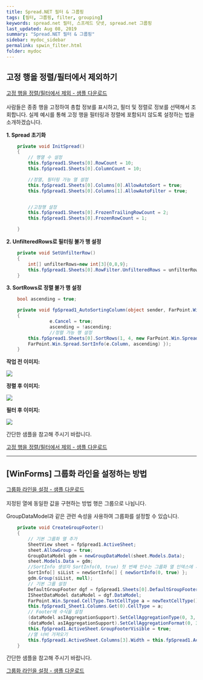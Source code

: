 ```yaml
---
title: Spread.NET 필터 & 그룹핑
tags: [필터, 그룹핑, filter, grouping]
keywords: spread.net 필터, 스프레드 닷넷, spread.net 그룹핑
last_updated: Aug 08, 2019
summary: "Spread.NET 필터 & 그룹핑"
sidebar: mydoc_sidebar
permalink: spwin_filter.html
folder: mydoc
---
```


## 고정 행을 정렬/필터에서 제외하기

[고정 행을 정렬/필터에서 제외 - 샘플 다운로드](https://www.grapecity.co.kr/files/SpreadNET/Samples/WinformsSample/filter_rowfilter.zip)
<br /><br />
사람들은 종종 행을 고정하여 총합 정보를 표시하고, 필터 및 정렬로 정보를 선택해서 조회합니다. 실제 예시를 통해 고정 행을 필터링과 정렬에 포함되지 않도록 설정하는 법을 소개하겠습니다.

**1. Spread 초기화**

```csharp
    private void InitSpread()
    {
        // 행열 수 설정
    	this.fpSpread1.Sheets[0].RowCount = 10;
    	this.fpSpread1.Sheets[0].ColumnCount = 10;

        //정열, 필터링 가능 열 설정
    	this.fpSpread1.Sheets[0].Columns[0].AllowAutoSort = true;
    	this.fpSpread1.Sheets[0].Columns[1].AllowAutoFilter = true;


        //고정행 설정
    	this.fpSpread1.Sheets[0].FrozenTrailingRowCount = 2;
    	this.fpSpread1.Sheets[0].FrozenRowCount = 1;

    }

```

**2. UnfilteredRows로 필터링 불가 행 설정**

```csharp
    private void SetUnfilterRow()
    {
        int[] unfilterRows=new int[3]{0,8,9};
        this.fpSpread1.Sheets[0].RowFilter.UnfilteredRows = unfilterRows;
    }
```

**3. SortRows로 정렬 불가 행 설정**

```csharp
    bool ascending = true;

    private void fpSpread1_AutoSortingColumn(object sender, FarPoint.Win.Spread.AutoSortingColumnEventArgs e)
    {
                e.Cancel = true;
                ascending = !ascending;
                //정렬 가능 행 설정
        this.fpSpread1.Sheets[0].SortRows(1, 4, new FarPoint.Win.Spread.SortInfo[] { new
        FarPoint.Win.Spread.SortInfo(e.Column, ascending) });
    }
```

**작업 전 이미지:**

![](https://www.grapecity.co.kr/images/training/spread/tc_winforms5-1-1.png)

**정렬 후 이미지:**

![](https://www.grapecity.co.kr/images/training/spread/tc_winforms5-1-2.png)

**필터 후 이미지:**

![](https://www.grapecity.co.kr/images/training/spread/tc_winforms5-1-3.png)

간단한 샘플을 참고해 주시기 바랍니다.

[고정 행을 정렬/필터에서 제외 - 샘플 다운로드](https://www.grapecity.co.kr/files/SpreadNET/Samples/WinformsSample/filter_rowfilter.zip)

---

## [WinForms] 그룹화 라인을 설정하는 방법

[그룹화 라인을 설정 - 샘플 다운로드](https://www.grapecity.co.kr/files/SpreadNET/Samples/WinformsSample/spread_win_groupfooter.zip)
<br /><br />
지정된 열에 동일한 값을 구현하는 방법 행은 그룹으로 나뉩니다.

GroupDataModel과 같은 관련 속성을 사용하여 그룹화를 설정할 수 있습니다.

```csharp
    private void CreateGroupFooter()
    {
        // 기본 그룹화 열 추가
        SheetView sheet = fpSpread1.ActiveSheet;
        sheet.AllowGroup = true;
        GroupDataModel gdm = newGroupDataModel(sheet.Models.Data);
        sheet.Models.Data = gdm;
        //SortInfo 생성자 SortInfo(0, true) 첫 번째 인수는 그룹화 열 인덱스에 사용됩니다 。
        SortInfo[] siList = newSortInfo[] { newSortInfo(0, true) };
        gdm.Group(siList, null);
        // 기본 그룹 설정
        DefaultGroupFooter dgf = fpSpread1.Sheets[0].DefaultGroupFooter[0];
        ISheetDataModel dataModel = dgf.DataModel;
        FarPoint.Win.Spread.CellType.TextCellType a = newTextCellType();
        this.fpSpread1_Sheet1.Columns.Get(0).CellType = a;
        // Footer에 수식을 설정
        (dataModel asIAggregationSupport).SetCellAggregationType(0, 3, AggregationType.Sum);
        (dataModel asIAggregationSupport).SetCellAggregationFormat(0, 3, "数量合计:{0}");
        this.fpSpread1.ActiveSheet.GroupFooterVisible = true;
        //열 너비 가져오기
        this.fpSpread1.ActiveSheet.Columns[3].Width = this.fpSpread1.ActiveSheet.Columns[3].GetPreferredWidth();
    }
```

간단한 샘플을 참고해 주시기 바랍니다.

[그룹화 라인을 설정 - 샘플 다운로드](https://www.grapecity.co.kr/files/SpreadNET/Samples/WinformsSample/spread_win_groupfooter.zip)
